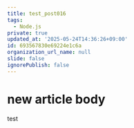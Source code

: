 ```yaml
---
title: test_post016
tags:
  - Node.js
private: true
updated_at: '2025-05-24T14:36:26+09:00'
id: 693567830e69224e1c6a
organization_url_name: null
slide: false
ignorePublish: false
---
```

# new article body
test
